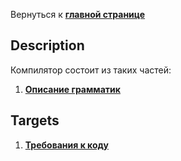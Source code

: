 Вернуться к [**главной странице**](../README.md)

## Description

Компилятор состоит из таких частей:

1) [**Описание грамматик**](Grammar/Description.md)

## Targets

1) [**Требования к коду**](Targets.md) 